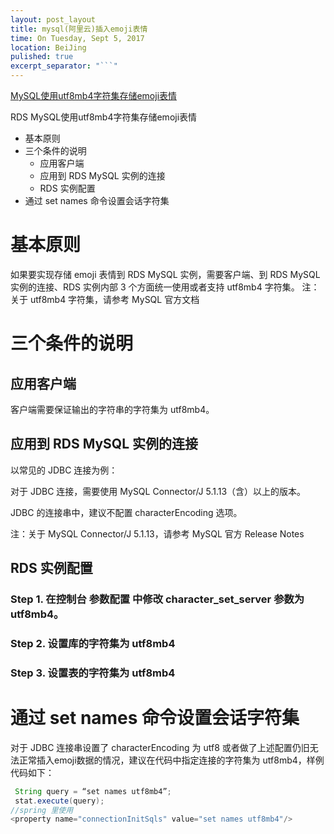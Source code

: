 ```yaml
---
layout: post_layout
title: mysql(阿里云)插入emoji表情
time: On Tuesday, Sept 5, 2017
location: BeiJing
pulished: true
excerpt_separator: "```"
---
```



<a href="https://help.aliyun.com/knowledge_detail/41702.html#RDS">MySQL使用utf8mb4字符集存储emoji表情</a>

RDS MySQL使用utf8mb4字符集存储emoji表情

-  基本原则
-  三个条件的说明
    - 应用客户端
    - 应用到 RDS MySQL 实例的连接
    - RDS 实例配置
-  通过 set names 命令设置会话字符集

# 基本原则

如果要实现存储 emoji 表情到 RDS MySQL 实例，需要客户端、到 RDS MySQL 实例的连接、RDS 实例内部 3 个方面统一使用或者支持 utf8mb4 字符集。
注：关于 utf8mb4 字符集，请参考 MySQL 官方文档

# 三个条件的说明

## 应用客户端

客户端需要保证输出的字符串的字符集为 utf8mb4。

## 应用到 RDS MySQL 实例的连接

以常见的 JDBC 连接为例：

对于 JDBC 连接，需要使用 MySQL Connector/J 5.1.13（含）以上的版本。

JDBC 的连接串中，建议不配置 characterEncoding 选项。

注：关于 MySQL Connector/J 5.1.13，请参考 MySQL 官方 Release Notes

## RDS 实例配置

### Step 1. 在控制台  参数配置 中修改 character_set_server 参数为 utf8mb4。

### Step 2. 设置库的字符集为 utf8mb4


### Step 3. 设置表的字符集为 utf8mb4

# 通过 set names 命令设置会话字符集

对于 JDBC 连接串设置了 characterEncoding 为 utf8 或者做了上述配置仍旧无法正常插入emoji数据的情况，建议在代码中指定连接的字符集为 utf8mb4，样例代码如下：
```java
 String query = “set names utf8mb4”;
 stat.execute(query);
//spring 里使用
<property name="connectionInitSqls" value="set names utf8mb4"/>
```